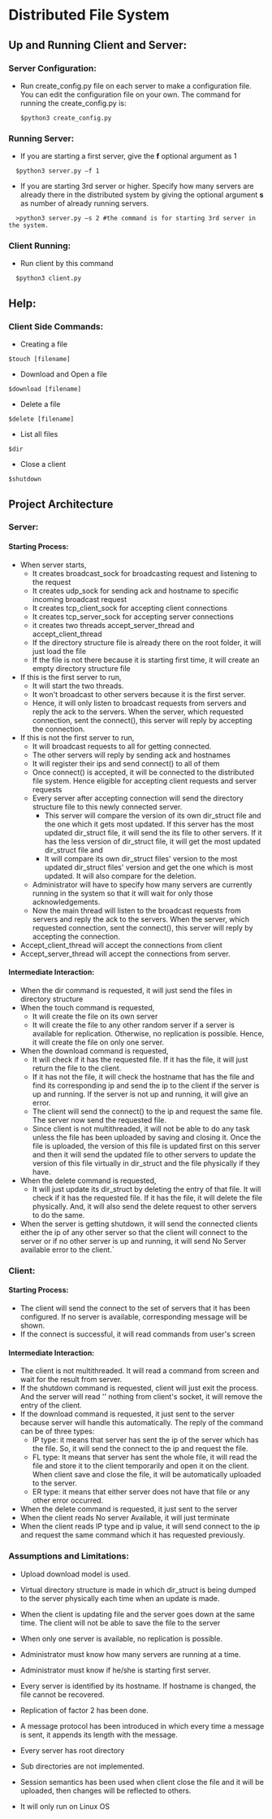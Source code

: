 # Distributed File System
## Up and Running Client and Server:
### Server Configuration:
* Run create_config.py file on each server to make a configuration file. You can edit the configuration file on your own. The command for running the create_config.py is:
  ```
  $python3 create_config.py
  ```
### Running Server: 
* If you are starting a first server, give the **f** optional argument as 1
```
  $python3 server.py –f 1
```
* If you are starting 3rd server or higher. Specify how many servers are already there in the distributed system by giving the optional argument **s** as number of already running servers.
```
  >python3 server.py –s 2 #the command is for starting 3rd server in the system.
```
### Client Running:
* Run client by this command
```
  $python3 client.py
```
## Help:
### Client Side Commands:
*	Creating a file
```
$touch [filename]
```
* Download and Open a file
```
$download [filename]
```
*	Delete a file
```
$delete [filename]
```
*	List all files
```
$dir
```
*	Close a client
```
$shutdown
```
## Project Architecture
### Server:

#### Starting Process:

- When server starts,
  - It creates broadcast\_sock for broadcasting request and listening to the request
  - It creates udp\_sock for sending ack and hostname to specific incoming broadcast request
  - It creates tcp\_client\_sock for accepting client connections
  - It creates tcp\_server\_sock for accepting server connections
  - it creates two threads accept\_server\_thread and accept\_client\_thread
  - If the directory structure file is already there on the root folder, it will just load the file
  - If the file is not there because it is starting first time, it will create an empty directory structure file
- If this is the first server to run,
  - It will start the two threads.
  - It won&#39;t broadcast to other servers because it is the first server.
  - Hence, it will only listen to broadcast requests from servers and reply the ack to the servers. When the server, which requested connection, sent the connect(), this server will reply by accepting the connection.
- If this is not the first server to run,
  - It will broadcast requests to all for getting connected.
  - The other servers will reply by sending ack and hostnames
  - It will register their ips and send connect() to all of them
  - Once connect()  is accepted, it will be connected to the distributed file system. Hence eligible for accepting client requests and server requests
  - Every server after accepting connection will send the directory structure file to this newly connected server.
    -  This server will compare the version of its own dir\_struct file  and the one which it gets most updated. If this server has the most updated dir\_struct file, it will send the its file to other servers. If it has the less version of dir\_struct file, it will get the most updated dir\_struct file and
      - It will compare its own dir\_struct files&#39; version to the  most updated dir\_struct files&#39; version and get the one which is most updated. It will also compare for the deletion.
  - Administrator will have to specify how many servers are currently running in the system so that it will wait for only those acknowledgements.
  - Now the main thread will listen to the broadcast requests from servers and reply the ack to the servers. When the server, which requested connection, sent the connect(), this server will reply by accepting the connection.
- Accept\_client\_thread will accept the connections from client
- Accept\_server\_thread will accept the connections from server.

#### Intermediate Interaction:

- When the dir command is requested, it will just send the files in directory structure
- When the touch command is requested,
  - It will create the file on its own server
  - It will create the file to any other random server if a server is available for replication. Otherwise, no replication is possible. Hence, it will create the file on only one server.
- When the download command is requested,
  - It will check if it has the requested file. If it has the file, it will just return the file to the client.
  - If it has not the file, it will check the hostname that has the file and find its corresponding ip and send the ip to the client if the server is up and running. If the server is not up and running, it will give an error.
  - The client will send the connect() to the ip and request the same file. The server now send the requested file.
  - Since client is not multithreaded, it will not be able to do any task unless the file has been uploaded by saving and closing it. Once the file is uploaded, the version of this file is updated first on this server and then it will send the updated file to other servers to update the version of this file virtually in dir\_struct  and the file physically if they have.
- When the delete command is requested,
  - It will just update its dir\_struct by deleting the entry of that file. It will check if it has the requested file. If it has the file, it will delete the file physically. And, it will also send the delete request to other servers to do the same.
- When the server is getting shutdown, it will send the connected clients either the ip of any other server so that the client will connect to the server or if no other server is up and running, it will send No Server available error to the client.`

### Client:

#### Starting Process:

- The client will send the connect to the set of servers that it has been configured. If no server is available, corresponding message will be shown.
- If the connect is successful, it will read commands from user&#39;s screen

#### Intermediate Interaction:

- The client is not multithreaded. It will read a command from screen and wait for the result from server.
- If the shutdown command is requested, client will just exit the process. And the server will read &#39;&#39; nothing from client&#39;s socket, it will remove the entry of the client.
- If the download command is requested, it just sent to the server because server will handle this automatically. The reply of the command can be of three types:
  - IP type: it means that server has sent the ip of the server which has the file. So, it will send the connect to the ip and request the file.
  - FL type: It means that server has sent the whole file, it will read the file and store it to the client temporarily and open it on the client. When client save and close the file, it will be automatically uploaded to the server.
  - ER type: it means that either server does not have that file or any other error occurred.
- When the delete command is requested, it just sent to the server
- When the client reads No server Available, it will just terminate
- When the client reads IP type and ip value, it will send connect to the ip and request the same command which it has requested previously.

### Assumptions and Limitations:

- Upload download model is used.
- Virtual directory structure is made in which dir\_struct is being dumped to the server physically each time when an update is made.
- When the client is updating file and the server goes down at the same time. The client will not be able to save the file to the server
- When only one server is available, no replication is possible.
- Administrator must know how many servers are running at a time.
- Administrator must know if he/she is starting first server.
- Every server is identified by its hostname. If hostname is changed, the file cannot be recovered.
- Replication of factor 2 has been done.

- A message protocol has been introduced in which every time a message is sent, it appends its length with the message.

- Every server has root directory
- Sub directories are not implemented.
- Session semantics has been used when client close the file and it will be uploaded, then changes will be reflected to others.
- It will only run on Linux OS

